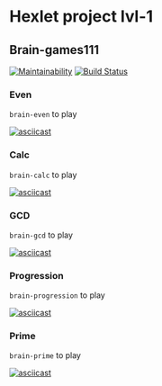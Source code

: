 # Hexlet project lvl-1
## Brain-games111
[![Maintainability](https://api.codeclimate.com/v1/badges/7d9459f90f288d220780/maintainability)](https://codeclimate.com/github/CyberHedgehog/project-lvl1-s490/maintainability)
[![Build Status](https://travis-ci.org/CyberHedgehog/project-lvl1-s490.svg?branch=master)](https://travis-ci.org/CyberHedgehog/project-lvl1-s490) 
### Even  
`brain-even` to play  
   
[![asciicast](https://asciinema.org/a/IBc3ucol0umQUgLviSvCUGZkf.svg)](https://asciinema.org/a/IBc3ucol0umQUgLviSvCUGZkf)  

### Calc  
`brain-calc` to play  
  
[![asciicast](https://asciinema.org/a/DQEoWnQmNVyhgZWajWfaVc8Mn.svg)](https://asciinema.org/a/DQEoWnQmNVyhgZWajWfaVc8Mn)    

### GCD
`brain-gcd` to play  
  
[![asciicast](https://asciinema.org/a/wjs6xcmFygBVXYqnEZdNEikI0.svg)](https://asciinema.org/a/wjs6xcmFygBVXYqnEZdNEikI0)  

### Progression  
`brain-progression` to play  
  
[![asciicast](https://asciinema.org/a/iaOj9qOS5SUO83zVFb80Wj8k1.svg)](https://asciinema.org/a/iaOj9qOS5SUO83zVFb80Wj8k1)  

### Prime  
`brain-prime` to play  
  
[![asciicast](https://asciinema.org/a/azkNXxjLcRd4jcF1alWquShUy.svg)](https://asciinema.org/a/azkNXxjLcRd4jcF1alWquShUy)  
